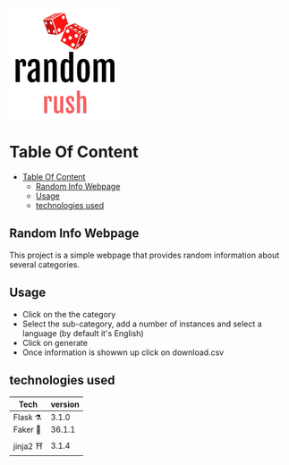 ![Random Rush](./randomrush.png)

# Table Of Content

- [Table Of Content](#table-of-content)
  - [Random Info Webpage](#random-info-webpage)
  - [Usage](#usage)
  - [technologies used](#technologies-used)



## Random Info Webpage 

This project is a simple webpage that provides random information about several categories.

## Usage

- Click on the the category
- Select the sub-category, add a number of instances and select a language (by default it's English)
- Click on generate
- Once information is showwn up click on download.csv

## technologies used

| Tech | version |
|----------|----------|
| Flask ⚗️ | 3.1.0 | 
| Faker 🎲 | 36.1.1 | 
|jinja2 ⛩️ | 3.1.4 |   



